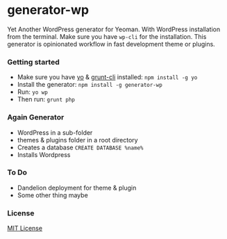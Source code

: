 # generator-wp

Yet Another WordPress generator for Yeoman. With WordPress installation from the terminal. Make sure you have `wp-cli` for the installation. This generator is opinionated workflow in fast development theme or plugins.

### Getting started
- Make sure you have [yo](https://github.com/yeoman/yo) & [ grunt-cli](http://gruntjs.com/getting-started) installed:
    `npm install -g yo`
- Install the generator: `npm install -g generator-wp`
- Run: `yo wp`
- Then run: `grunt php`

### Again Generator
- WordPress in a sub-folder
- themes & plugins folder in a root directory
- Creates a database `CREATE DATABASE %name%`
- Installs Wordpress

### To Do
- Dandelion deployment for theme & plugin
- Some other thing maybe

### License
[MIT License](https://github.com/tikot/generator-wp/blob/master/LICENSE)
